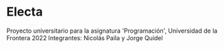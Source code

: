 # Electa
Proyecto universitario para la asignatura 'Programación', Universidad de la Frontera 2022
Integrantes: Nicolás Paila y Jorge Quidel

